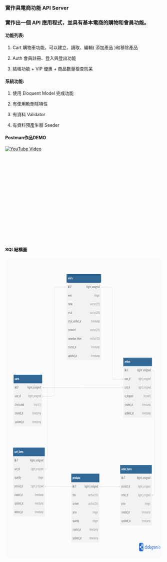 ### 實作具電商功能 API Server

### 實作出一個 API 應用程式，並具有基本電商的購物和會員功能。

#### 功能列表:

   1. Cart 購物車功能，可以建立、讀取、編輯( 添加產品 )和移除產品

   2. Auth 會員註冊、登入與登出功能

   3. 結帳功能 + VIP 優惠 + 商品數量檢查防呆
    
#### 系統功能:

   1. 使用 Eloquent Model 完成功能

   2. 有使用軟刪除特性

   3. 有資料 Validator

   4. 有資料預產生器 Seeder

#### Postman作品DEMO
<div style="width: 450px; height: 300px;">
  <a href="https://youtu.be/uyv5EQ4Zcco">
    <img src="https://i.ytimg.com/vi/uyv5EQ4Zcco/maxresdefault.jpg" alt="YouTube Video">
  </a>
</div>

#### SQL結構圖
<img src="https://github.com/Calaglinlol/e_commerce/blob/master/ER_Model.png" alt="GitHub ER Model" width="1000" height="958">

